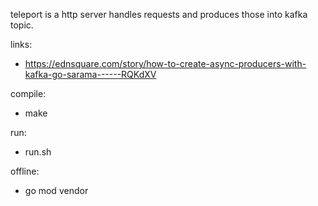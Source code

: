 teleport is a http server handles requests and produces those into kafka topic.

links:
- https://ednsquare.com/story/how-to-create-async-producers-with-kafka-go-sarama------RQKdXV

compile:
- make

run:
- run.sh

offline:
- go mod vendor